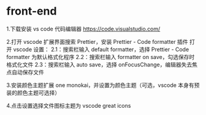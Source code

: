# front-end

<!-- 环境配置开始 -->

1.下载安装 vs code 代码编辑器 <https://code.visualstudio.com/>

2.打开 vscode 扩展界面搜索 Prettier，安装 Prettier - Code formatter 插件
打开 vscode 设置：
2.1：搜索栏输入 default formatter，选择 Prettier - Code formatter 为默认格式化程序
2.2：搜索栏输入 formatter on save，勾选保存时格式化文件
2.3：搜索栏输入 auto save，选择 onFocusChange，编辑器失去焦点自动保存文件

3.安装颜色主题扩展 one monokai，并设置为颜色主题（可选，vscode 本身有预装的颜色主题可选择）

4.点击设置选择文件图标主题为 vscode great icons

<!-- 环境配置结束 -->
